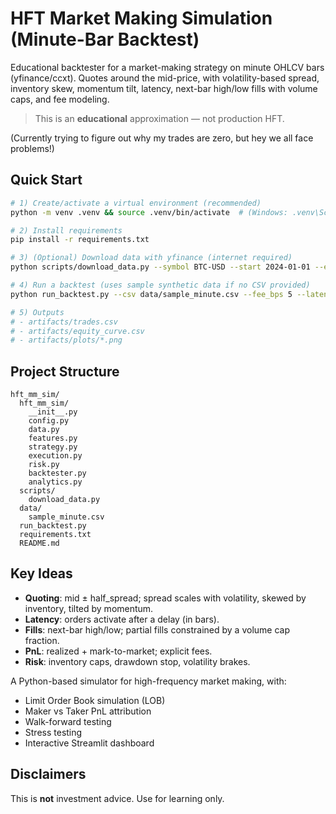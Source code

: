 # HFT Market Making Simulation (Minute-Bar Backtest)

Educational backtester for a market-making strategy on minute OHLCV bars (yfinance/ccxt). 
Quotes around the mid-price, with volatility-based spread, inventory skew, momentum tilt, latency, 
next-bar high/low fills with volume caps, and fee modeling.

> This is an **educational** approximation — not production HFT.

(Currently trying to figure out why my trades are zero, but hey we all face problems!)

## Quick Start
```bash
# 1) Create/activate a virtual environment (recommended)
python -m venv .venv && source .venv/bin/activate  # (Windows: .venv\Scripts\activate)

# 2) Install requirements
pip install -r requirements.txt

# 3) (Optional) Download data with yfinance (internet required)
python scripts/download_data.py --symbol BTC-USD --start 2024-01-01 --end 2024-01-05 --interval 1m --out data/BTC-USD_1m.csv

# 4) Run a backtest (uses sample synthetic data if no CSV provided)
python run_backtest.py --csv data/sample_minute.csv --fee_bps 5 --latency_sec 30

# 5) Outputs
# - artifacts/trades.csv
# - artifacts/equity_curve.csv
# - artifacts/plots/*.png
```

## Project Structure
```
hft_mm_sim/
  hft_mm_sim/
    __init__.py
    config.py
    data.py
    features.py
    strategy.py
    execution.py
    risk.py
    backtester.py
    analytics.py
  scripts/
    download_data.py
  data/
    sample_minute.csv
  run_backtest.py
  requirements.txt
  README.md
```

## Key Ideas
- **Quoting**: mid ± half_spread; spread scales with volatility, skewed by inventory, tilted by momentum.
- **Latency**: orders activate after a delay (in bars).
- **Fills**: next-bar high/low; partial fills constrained by a volume cap fraction.
- **PnL**: realized + mark-to-market; explicit fees.
- **Risk**: inventory caps, drawdown stop, volatility brakes.

A Python-based simulator for high-frequency market making, with:
- Limit Order Book simulation (LOB)
- Maker vs Taker PnL attribution
- Walk-forward testing
- Stress testing
- Interactive Streamlit dashboard

## Disclaimers
This is **not** investment advice. Use for learning only.
